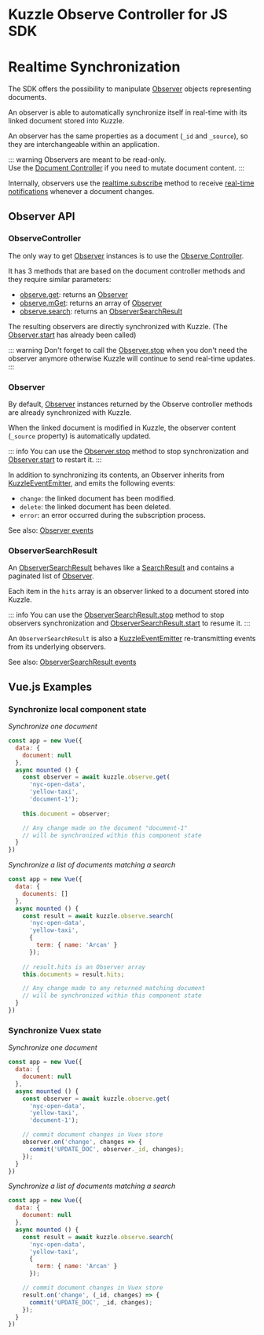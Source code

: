 # Kuzzle Observe Controller for JS SDK


# Realtime Synchronization

The SDK offers the possibility to manipulate [Observer](/sdk/js/7/core-classes/observer) objects representing documents.

An observer is able to automatically synchronize itself in real-time with its linked document stored into Kuzzle.

An observer has the same properties as a document (`_id` and `_source`), so they are interchangeable within an application. 

::: warning
Observers are meant to be read-only.  
Use the [Document Controller](/sdk/js/7/controllers/document) if you need to mutate document content.
:::

Internally, observers use the [realtime.subscribe](/sdk/js/7/controllers/realtime/subscribe) method to receive [real-time notifications](/sdk/js/7/essentials/realtime-notifications) whenever a document changes.

## Observer API

### ObserveController

The only way to get [Observer](/sdk/js/7/core-classes/observer) instances is to use the [Observe Controller](/sdk/js/7/controllers/observe).  

It has 3 methods that are based on the document controller methods and they require similar parameters:
 - [observe.get](/sdk/js/7/controllers/observe/get): returns an [Observer](/sdk/js/7/core-classes/observer)
 - [observe.mGet](/sdk/js/7/controllers/observe/m-get): returns an array of [Observer](/sdk/js/7/core-classes/observer)
 - [observe.search](/sdk/js/7/controllers/observe/search): returns an [ObserverSearchResult](/sdk/js/7/core-classes/observer-search-result)

The resulting observers are directly synchronized with Kuzzle. (The [Observer.start](/sdk/js/7/core-classes/observer/start) has already been called)

::: warning 
Don't forget to call the [Observer.stop](/sdk/js/7/core-classes/observer/stop) when you don't need the observer anymore otherwise Kuzzle will continue to send real-time updates.
:::

### Observer

By default, [Observer](/sdk/js/7/core-classes/observer) instances returned by the Observe controller methods are already synchronized with Kuzzle.

When the linked document is modified in Kuzzle, the observer content (`_source` property) is automatically updated.

::: info
You can use the [Observer.stop](/sdk/js/7/core-classes/observer/stop) method to stop synchronization and [Observer.start](/sdk/js/7/core-classes/observer/start) to restart it. 
:::

In addition to synchronizing its contents, an Observer inherits from [KuzzleEventEmitter](sdk/js/7/core-classe/kuzzle-event-emitter), and emits the following events:
 - `change`: the linked document has been modified.
 - `delete`: the linked document has been deleted.
 - `error`: an error occurred during the subscription process.

See also: [Observer events](/sdk/js/7/core-classes/observer/introduction#events)

### ObserverSearchResult

An [ObserverSearchResult](/sdk/js/7/core-classes/observer-search-result) behaves like a [SearchResult](/sdk/js/7/core-classes/search-result) and contains a paginated list of [Observer](/sdk/js/7/core-classes/observer).  

Each item in the `hits` array is an observer linked to a document stored into Kuzzle.

::: info
You can use the [ObserverSearchResult.stop](/sdk/js/7/core-classes/observer-search-result/stop) method to stop observers synchronization and [ObserverSearchResult.start](/sdk/js/7/core-classes/observer-search-result/start) to resume it. 
:::

An `ObserverSearchResult` is also a [KuzzleEventEmitter](sdk/js/7/core-classe/kuzzle-event-emitter) re-transmitting events from its underlying observers.

See also: [ObserverSearchResult events](/sdk/js/7/core-classes/observer-search-result/introduction#events)

## Vue.js Examples

### Synchronize local component state

*Synchronize one document*

```js
const app = new Vue({
  data: {
    document: null
  },
  async mounted () {
    const observer = await kuzzle.observe.get(
      'nyc-open-data', 
      'yellow-taxi',
      'document-1');
    
    this.document = observer;

    // Any change made on the document "document-1" 
    // will be synchronized within this component state
  }
})
```

*Synchronize a list of documents matching a search*

```js
const app = new Vue({
  data: {
    documents: []
  },
  async mounted () {
    const result = await kuzzle.observe.search(
      'nyc-open-data', 
      'yellow-taxi',
      {
        term: { name: 'Arcan' }
      });
    
    // result.hits is an Observer array
    this.documents = result.hits;

    // Any change made to any returned matching document
    // will be synchronized within this component state
  }
})
```

### Synchronize Vuex state

*Synchronize one document*

```js
const app = new Vue({
  data: {
    document: null
  },
  async mounted () {
    const observer = await kuzzle.observe.get(
      'nyc-open-data', 
      'yellow-taxi',
      'document-1');

    // commit document changes in Vuex store
    observer.on('change', changes => {
      commit('UPDATE_DOC', observer._id, changes);
    });
  }
})
```

*Synchronize a list of documents matching a search*

```js
const app = new Vue({
  data: {
    document: null
  },
  async mounted () {
    const result = await kuzzle.observe.search(
      'nyc-open-data', 
      'yellow-taxi',
      {
        term: { name: 'Arcan' }
      });

    // commit document changes in Vuex store
    result.on('change', (_id, changes) => {
      commit('UPDATE_DOC', _id, changes);
    });
  }
})
```
